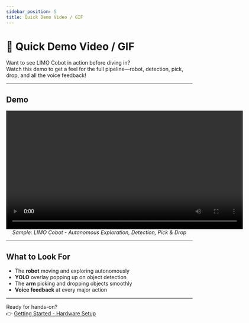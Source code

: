 ```yaml
---
sidebar_position: 5
title: Quick Demo Video / GIF
---
```


# 🎥 Quick Demo Video / GIF

Want to see LIMO Cobot in action before diving in?  
Watch this demo to get a feel for the full pipeline—robot, detection, pick, drop, and all the voice feedback!

---

## Demo

<!--  
👉 Replace the video link or screenshot below with your own demo!
-->

<div align="center">
  <video controls width="640" style={{ borderRadius: '1em', boxShadow: '0 4px 24px #0004' }}>
    <source src="/videos/limo-demo.mp4" type="video/mp4" />
    Your browser does not support the video tag.
  </video>
  <br/>
  <em>Sample: LIMO Cobot - Autonomous Exploration, Detection, Pick & Drop</em>
</div>

<!-- OR: For YouTube, use Markdown embed: -->
<!-- 
[![Watch the demo](https://img.youtube.com/vi/YourVideoID/hqdefault.jpg)](https://youtu.be/YourVideoID)
-->

---

## What to Look For

- The **robot** moving and exploring autonomously  
- **YOLO** overlay popping up on object detection  
- The **arm** picking and dropping objects smoothly  
- **Voice feedback** at every major action

---

Ready for hands-on?  
👉 [Getting Started - Hardware Setup](../getting-started/hardware-unboxing.md)
